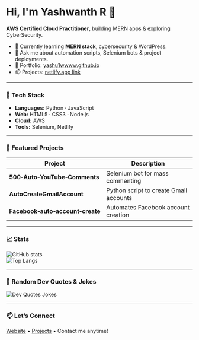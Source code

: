 # Hi, I'm Yashwanth R 👋

**AWS Certified Cloud Practitioner**, building MERN apps & exploring CyberSecurity.

- 🌱 Currently learning **MERN stack**, cybersecurity & WordPress.
- 💬 Ask me about automation scripts, Selenium bots & project deployments.
- 🔗 Portfolio: [yashu1wwww.github.io](https://yashu1wwww.github.io)
- 📫 Projects: [netlify.app link](https://yashwanthwebproject.netlify.app)

---

### 🔧 Tech Stack

- **Languages:** Python · JavaScript  
- **Web:** HTML5 · CSS3 · Node.js  
- **Cloud:** AWS  
- **Tools:** Selenium, Netlify

---

### 📌 Featured Projects

| Project | Description |
|--------|-------------|
| **500‑Auto‑YouTube‑Comments** | Selenium bot for mass commenting |
| **AutoCreateGmailAccount** | Python script to create Gmail accounts |
| **Facebook‑auto‑account‑create** | Automates Facebook account creation |

---

### 📈 Stats

![GitHub stats](https://github-readme-streak-stats.herokuapp.com/?user=yashu1wwww&theme=tokyonight&hide_border=true)  
![Top Langs](https://github-readme-stats.vercel.app/api/top-langs/?username=yashu1wwww&layout=compact&theme=radical&hide_border=true)

---

### 💬 Random Dev Quotes & Jokes
![Dev Quotes Jokes](https://...)

---

### 📫 Let’s Connect

[Website](https://yashu1wwww.github.io) • [Projects](https://yashwanthwebproject.netlify.app) • Contact me anytime!  
